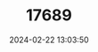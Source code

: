 ---
title: "17689"
category: "Pleurobema perovatum"
draft: false
date: 2024-02-22 13:03:50
languages:
  English: ["Ovate Clubshell"]
---